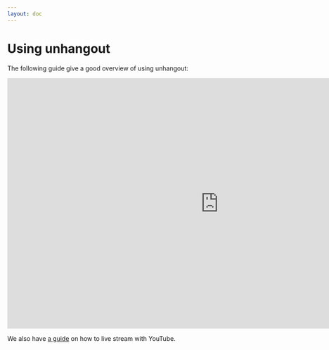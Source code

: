```yaml
---
layout: doc
---
```


# Using unhangout

The following guide give a good overview of using unhangout:

<iframe src="https://docs.google.com/presentation/d/e/2PACX-1vTWqxN1vFRvI9pN0PPCJo36w4ky59nkjgbpiBhWnxXC2CCjBPTH3luk8EB82ivruj7C3gQGbkEwVFs_/embed?start=false&loop=false&delayms=3000" frameborder="0" width="960" height="569" allowfullscreen="true" mozallowfullscreen="true" webkitallowfullscreen="true"></iframe>

We also have [a guide](https://docs.google.com/document/d/1hsEVP1ovvRpBt6ufn-7gQyz4p0NggJ0m6D98S3Em8Dg/edit#heading=h.8mxnx0gd0la3) on how to live stream with YouTube.


